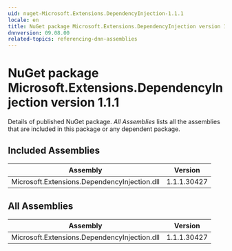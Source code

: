 ```yaml
---
uid: nuget-Microsoft.Extensions.DependencyInjection-1.1.1
locale: en
title: NuGet package Microsoft.Extensions.DependencyInjection version 1.1.1
dnnversion: 09.08.00
related-topics: referencing-dnn-assemblies
---
```


# NuGet package Microsoft.Extensions.DependencyInjection version 1.1.1
Details of published NuGet package.
*All Assemblies* lists all the assemblies that are included in this package or any dependent package.

## Included Assemblies

|Assembly|Version|
|---|---|
|Microsoft.Extensions.DependencyInjection.dll|1.1.1.30427|

## All Assemblies

|Assembly|Version|
|---|---|
|Microsoft.Extensions.DependencyInjection.dll|1.1.1.30427|

